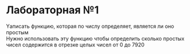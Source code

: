 # Лабораторная №1

Yаписать функцию, которая по числу определяет, является ли оно простым  
Нужно использовать эту функцию чтобы определить сколько простых чисел содержится в отрезке целых чисел от 0 до 7920  